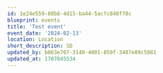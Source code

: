 ```yaml
---
id: 1e24e559-80b8-4d15-ba44-5acfc848f78c
blueprint: events
title: 'Test event'
event_date: '2024-02-13'
location: Location
short_description: SD
updated_by: b863e707-3140-4001-859f-3487e09c5881
updated_at: 1707845534
---
```

